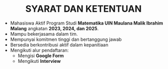 <h1 style="text-align: center;">SYARAT DAN KETENTUAN</h1>


- Mahasiswa Aktif Program Studi **Matematika UIN Maulana Malik Ibrahim Malang** angkatan **2023, 2024, dan 2025**.
- Mampu bekerjasama dalam tim.
- Mempunyai komitmen tinggi dan bertanggung jawab
- Bersedia berkontribusi aktif dalam kepanitiaan
- Mengikuti alur pendaftaran:
  - Mengisi **Google Form**
  - Mengikuti **Interview**